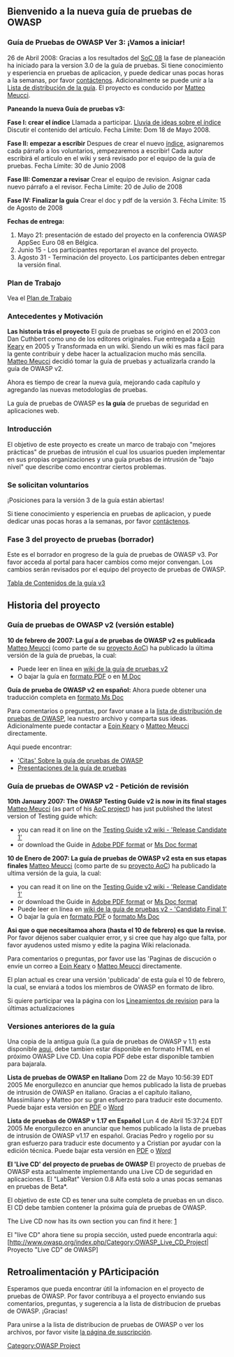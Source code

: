 ## Bienvenido a la nueva guía de pruebas de OWASP

### Guía de Pruebas de OWASP Ver 3: ¡Vamos a iniciar\!

26 de Abril 2008: Gracias a los resultados del
[SoC 08](http://www.owasp.org/index.php/OWASP_Summer_0f_Code_2008_:_Selection)
la fase de planeación ha iniciado para la version 3.0 de la guía de
pruebas. Si tiene conocimiento y esperiencia en pruebas de aplicacion, y
puede dedicar unas pocas horas a la semanas, por favor
[contáctenos](mailto:matteo.meucci@gmail.com). Adicionalmente se puede
unir a la [Lista de distribución de la
guía](http://lists.owasp.org/mailman/listinfo/owasp-testing). El
proyecto es conducido por [Matteo Meucci](User:Mmeucci "wikilink").

**Paneando la nueva Guía de pruebas v3:**

**Fase I: crear el índice** Llamada a participar. [Lluvia de ideas sobre
el
índice](http://www.owasp.org/index.php/OWASP_Testing_Guide_v3_Startup)
Discutir el contenido del artículo.
Fecha Límite: Dom 18 de Mayo 2008.

**Fase II: empezar a escribir** Despues de crear el nuevo
[índice](https://www.owasp.org/index.php/OWASP_Testing_Guide_v3_Table_of_Contents),
asignaremos cada párrafo a los voluntarios, ¡empezaremos a escribir\!
Cada autor escribirá el artículo en el wiki y será revisado por el
equipo de la guía de pruebas.
Fecha Límite: 30 de Junio 2008

**Fase III: Comenzar a revisar** Crear el equipo de revision. Asignar
cada nuevo párrafo a el revisor.
Fecha Límite: 20 de Julio de 2008

**Fase IV: Finalizar la guía** Crear el doc y pdf de la versión 3.
Fécha Límite: 15 de Agosto de 2008

**Fechas de entrega:**

1.  Mayo 21: presentación de estado del proyecto en la conferencia OWASP
    AppSec Euro 08 en Bélgica.
2.  Junio 15 - Los participantes reportaran el avance del proyecto.
3.  Agosto 31 - Terminación del proyecto. Los participantes deben
    entregar la versión final.

### Plan de Trabajo

Vea el [Plan de Trabajo](OWASP_Testing_Project_v3_Roadmap "wikilink")

### Antecedentes y Motivación

**Las historia trás el proyecto** El guía de pruebas se originó en el
2003 con Dan Cuthbert como uno de los editores originales. Fue entregada
a [Eoin Keary](User:EoinKeary "wikilink") en 2005 y Transformada en un
wiki. Siendo un wiki es mas fácil para la gente contribuir y debe hacer
la actualizacion mucho más sencilla. [Matteo
Meucci](User:Mmeucci "wikilink") decidió tomar la guía de pruebas y
actualizarla crando la guía de OWASP v2.

Ahora es tiempo de crear la nueva guía, mejorando cada capítulo y
agregando las nuevas metodologías de pruebas.

La guía de pruebas de OWASP es **la guía** de pruebas de seguridad en
aplicaciones web.

### Introducción

El objetivo de este proyecto es create un marco de trabajo con "mejores
prácticas" de pruebas de intrusión el cual los usuarios pueden
implementar en sus propias organizaciones y una guía pruebas de
intrusión de "bajo nivel" que describe como encontrar ciertos
problemas.

### Se solicitan voluntarios

¡Posiciones para la versión 3 de la guía están abiertas\!

Si tiene conocimiento y esperiencia en pruebas de aplicacion, y puede
dedicar unas pocas horas a la semanas, por favor
[contáctenos](mailto:matteo.meucci@gmail.com).

### Fase 3 del proyecto de pruebas (borrador)

Este es el borrador en progreso de la guía de pruebas de OWASP v3. Por
favor acceda al portal para hacer cambios como mejor convengan. Los
cambios serán revisados por el equipo del proyecto de pruebas de OWASP.

[Tabla de Contenidos de la guía
v3](OWASP_Testing_Guide_v3_Table_of_Contents "wikilink")

## Historia del proyecto

### Guía de pruebas de OWASP v2 (versión estable)

**10 de febrero de 2007: La guí a de pruebas de OWASP v2 es publicada**
[Matteo Meucci](User:Mmeucci "wikilink") (como parte de su [proyecto
AoC](OWASP_Autumn_of_Code_2006_-_Projects:_Testing_Guide "wikilink")) ha
publicado la última versión de la guía de pruebas, la cual:

  - Puede leer en línea en [wiki de la guía de pruebas
    v2](http://www.owasp.org/index.php/OWASP_Testing_Guide_v2_Table_of_Contents)
  - O bajar la guía en [formato
    PDF](http://www.owasp.org/index.php/Image:OWASP_Testing_Guide_v2_pdf.zip)
    o en [M
    Doc](http://www.owasp.org/index.php/Image:OWASP_Testing_Guide_v2_doc.zip)

**Guía de prueba de OWASP v2 en español:** Ahora puede obtener una
traducción completa en [formato Ms
Doc](http://www.owasp.org/index.php/Image:OWASP_Testing_Guide_v2_spanish_doc.zip)

Para comentarios o preguntas, por favor unase a la [lista de
distribución de pruebas de
OWASP](http://lists.owasp.org/mailman/listinfo/owasp-testing), lea
nuestro archivo y comparta sus ideas. Adicionalmente puede contactar a
[Eoin Keary](User:EoinKeary "wikilink") o [Matteo
Meucci](User:Mmeucci "wikilink") directamente.

Aqui puede encontrar:

  - ['Citas' Sobre la guía de pruebas de
    OWASP](http://www.owasp.org/index.php/Testing_Guide_Quotes)
  - [Presentaciones de la guía de
    pruebas](http://www.owasp.org/index.php/OWASP_Testing_Guide_Presentations)

### Guía de pruebas de OWASP v2 - Petición de revisión

**10th January 2007: The OWASP Testing Guide v2 is now in its final
stages** [Matteo Meucci](User:Mmeucci "wikilink") (as part of his [AoC
project](OWASP_Autumn_of_Code_2006_-_Projects:_Testing_Guide "wikilink"))
has just published the latest version of Testing guide which:

  - you can read it on line on the [Testing Guide v2 wiki - 'Release
    Candidate 1'](http://www.owasp.org/index.php/OWASP_Testing_Guide_v2_Table_of_Contents)
  - or download the Guide in [Adobe PDF
    format](http://www.owasp.org/index.php/Image:OWASP_Testing_Guide_v2_RC1_pdf.zip)
    or [Ms Doc
    format](http://www.owasp.org/index.php/Image:OWASP_Testing_Guide_v2_RC1_doc.zip)

**10 de Enero de 2007: La guía de pruebas de OWASP v2 esta en sus etapas
finales** [Matteo Meucci](User:Mmeucci "wikilink") (como parte de su
[proyecto
AoC](OWASP_Autumn_of_Code_2006_-_Projects:_Testing_Guide "wikilink")) ha
publicado la ultima versión de la guia, la cual:

  - you can read it on line on the [Testing Guide v2 wiki - 'Release
    Candidate 1'](http://www.owasp.org/index.php/OWASP_Testing_Guide_v2_Table_of_Contents)
  - or download the Guide in [Adobe PDF
    format](http://www.owasp.org/index.php/Image:OWASP_Testing_Guide_v2_RC1_pdf.zip)
    or [Ms Doc
    format](http://www.owasp.org/index.php/Image:OWASP_Testing_Guide_v2_RC1_doc.zip)
  - Puede leer en línea en [wiki de la guía de pruebas v2 - 'Candidato
    Final 1'](http://www.owasp.org/index.php/OWASP_Testing_Guide_v2_Table_of_Contents)
  - O bajar la guía en [formato
    PDF](http://www.owasp.org/index.php/Image:OWASP_Testing_Guide_v2_RC1_pdf.zip)
    o [formato Ms
    Doc](http://www.owasp.org/index.php/Image:OWASP_Testing_Guide_v2_RC1_doc.zip)

**Asi que o que necesitamoa ahora (hasta el 10 de febrero) es que la
revise.** Por favor déjenos saber cualquier error, y si cree que hay
algo que falta, por favor ayudenos usted mismo y edite la pagina Wiki
relacionada.

Para comentarios o preguntas, por favor use las 'Paginas de discución o
envíe un correo a [Eoin Keary](User:EoinKeary "wikilink") o [Matteo
Meucci](User:Mmeucci "wikilink") directamente.

El plan actual es crear una versión 'publicada' de esta guía el 10 de
febrero, la cual, se enviará a todos los miembros de OWASP en formato de
libro.

Si quiere participar vea la página con los [Lineamientos de
revision](OWASP_Testing_Project_v2.0_-_Review_Guidelines "wikilink")
para la últimas actualizaciones

### Versiones anteriores de la guía

Una copia de la antigua guía (La guía de pruebas de OWASP v 1.1) esta
disponible
[aqui](http://prdownloads.sourceforge.net/owasp/OWASPWebAppPenTestList1.1.pdf?download),
debe tambien estar disponible en formato HTML en el próximo OWASP Live
CD. Una copia PDF debe estar disponible tambien para bajarala.

**Lista de pruebas de OWASP en Italiano** Dom 22 de Mayo 10:56:39 EDT
2005 Me enorgullezco en anunciar que hemos publicado la lista de pruebas
de intrusión de OWASP en italiano. Gracias a el capítulo italiano,
Massimiliano y Matteo por su gran esfuerzo para traducir este documento.
Puede bajar esta versión en
[PDF](http://www.owasp.org/docroot/owasp/misc/OWASPWebAppPenTestList1.1_ITA.pdf)
o
[Word](http://www.owasp.org/docroot/owasp/misc/OWASPWebAppPenTestList1.1_ITA.doc)

**Lista de pruebas de OWASP v 1.17 en Español** Lun 4 de Abril 15:37:24
EDT 2005 Me enorgullezco en anunciar que hemos publicado la lista de
pruebas de intrusión de OWASP v1.17 en español. Gracias Pedro y rogelio
por su gran esfuerzo para traducir este documento y a Cristian por
ayudar con la edición técnica. Puede bajar esta versión en
[PDF](http://www.owasp.org/docroot/owasp/misc/testing_spanish.pdf) o
[Word](http://www.owasp.org/docroot/owasp/misc/testing_spanish.doc)

**El 'Live CD' del proyecto de pruebas de OWASP** El proyecto de pruebas
de OWASP esta actualmente implementando una Live CD de seguridad en
aplicaciones.
El "LabRat" Version 0.8 Alfa está solo a unas pocas semanas en pruebas
de Beta\*.

El objetivo de este CD es tener una suite completa de pruebas en un
disco. El CD debe tambien contener la próxima guía de pruebas de OWASP.

The Live CD now has its own section you can find it here:
[1](http://www.owasp.org/index.php/Category:OWASP_Live_CD_Project)

El "live CD" ahora tiene su propia sección, usted puede encontrarla
aqui: \[<http://www.owasp.org/index.php/Category:OWASP_Live_CD_Project>|
Proyecto "Live CD" de OWASP\]

## Retroalimentación y PArticipación

Esperamos que pueda encontrar útil la infomacion en el proyecto de
pruebas de OWASP. Por favor contribuya a el proyecto enviando sus
comentarios, preguntas, y sugerencia a la lista de distribucion de
pruebas de OWASP. ¡Gracias\!

Para unirse a la lista de distribucion de pruebas de OWASP o ver los
archivos, por favor visite [la página de
suscripción](http://lists.owasp.org/mailman/listinfo/owasp-testing).

[Category:OWASP Project](Category:OWASP_Project "wikilink")